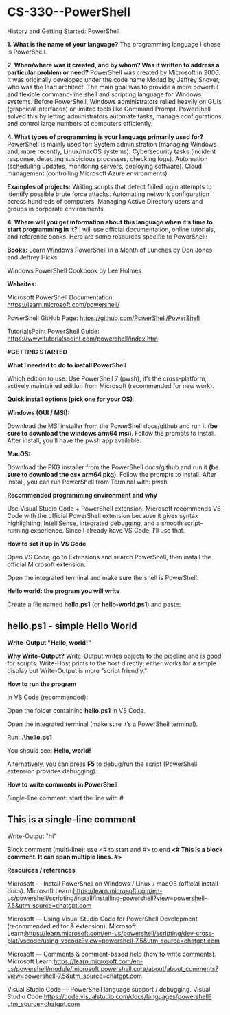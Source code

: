 # CS-330--PowerShell
History and Getting Started: PowerShell

**1. What is the name of your language?**
The programming language I chose is PowerShell.

**2. When/where was it created, and by whom? Was it written to address a particular problem or need?**
   PowerShell was created by Microsoft in 2006. It was originally developed under the code name Monad by Jeffrey Snover, who was the lead architect. The main goal was to provide a more powerful and flexible command-line shell and scripting language for Windows systems. Before PowerShell, Windows administrators relied heavily on GUIs (graphical interfaces) or limited tools like Command Prompt. PowerShell solved this by letting administrators automate tasks, manage configurations, and control large numbers of computers efficiently.

**4. What types of programming is your language primarily used for?**
PowerShell is mainly used for:
System administration (managing Windows and, more recently, Linux/macOS systems).
Cybersecurity tasks (incident response, detecting suspicious processes, checking logs).
Automation (scheduling updates, monitoring servers, deploying software).
Cloud management (controlling Microsoft Azure environments).

**Examples of projects:**
Writing scripts that detect failed login attempts to identify possible brute force attacks.
Automating network configuration across hundreds of computers.
Managing Active Directory users and groups in corporate environments.

**4. Where will you get information about this language when it’s time to start programming in it?**
I will use official documentation, online tutorials, and reference books. Here are some resources specific to PowerShell:

**Books:**
Learn Windows PowerShell in a Month of Lunches by Don Jones and Jeffrey Hicks

Windows PowerShell Cookbook by Lee Holmes

**Websites:**

Microsoft PowerShell Documentation: https://learn.microsoft.com/powershell/

PowerShell GitHub Page: https://github.com/PowerShell/PowerShell

TutorialsPoint PowerShell Guide: https://www.tutorialspoint.com/powershell/index.htm



**#GETTING STARTED**

**What I needed to do to install PowerShell**

Which edition to use:
Use PowerShell 7 (pwsh), it’s the cross-platform, actively maintained edition from Microsoft (recommended for new work).

**Quick install options (pick one for your OS):**

**Windows (GUI / MSI):**

Download the MSI installer from the PowerShell docs/github and run it **(be sure to download the windows arm64 msi)**. Follow the prompts to install. After install, you’ll have the pwsh app available.

**MacOS:**

Download the PKG installer from the PowerShell docs/github and run it **(be sure to download the osx arm64 pkg)**. Follow the prompts to install. After install, you can run PowerShell from Terminal with: pwsh


**Recommended programming environment and why**

Use Visual Studio Code + PowerShell extension.
Microsoft recommends VS Code with the official PowerShell extension because it gives syntax highlighting, IntelliSense, integrated debugging, and a smooth script-running experience. Since I already have VS Code, I’ll use that.

**How to set it up in VS Code**

Open VS Code, go to Extensions and search PowerShell, then install the official Microsoft extension.

Open the integrated terminal and make sure the shell is PowerShell.


**Hello world: the program you will write**

Create a file named **hello.ps1** (or **hello-world.ps1**) and paste:

## hello.ps1 - simple Hello World
**Write-Output "Hello, world!"**

**Why Write-Output?**
Write-Output writes objects to the pipeline and is good for scripts. Write-Host prints to the host directly; either works for a simple display but Write-Output is more "script friendly."

**How to run the program**

In VS Code (recommended):

Open the folder containing **hello.ps1** in VS Code.

Open the integrated terminal (make sure it’s a PowerShell terminal).

Run:
**.\hello.ps1**

You should see:
**Hello, world!**

Alternatively, you can press **F5** to debug/run the script (PowerShell extension provides debugging).


**How to write comments in PowerShell**

Single-line comment: start the line with #
## This is a single-line comment
Write-Output "hi"

Block comment (multi-line): use <# to start and #> to end
**<#
  This is a block comment.
  It can span multiple lines.
#>**



**Resources / references**

Microsoft — Install PowerShell on Windows / Linux / macOS (official install docs). 
Microsoft Learn:https://learn.microsoft.com/en-us/powershell/scripting/install/installing-powershell?view=powershell-7.5&utm_source=chatgpt.com

Microsoft — Using Visual Studio Code for PowerShell Development (recommended editor & extension). 
Microsoft Learn:https://learn.microsoft.com/en-us/powershell/scripting/dev-cross-plat/vscode/using-vscode?view=powershell-7.5&utm_source=chatgpt.com


Microsoft — Comments & comment-based help (how to write comments). 
Microsoft Learn:https://learn.microsoft.com/en-us/powershell/module/microsoft.powershell.core/about/about_comments?view=powershell-7.5&utm_source=chatgpt.com


Visual Studio Code — PowerShell language support / debugging. 
Visual Studio Code:https://code.visualstudio.com/docs/languages/powershell?utm_source=chatgpt.com



